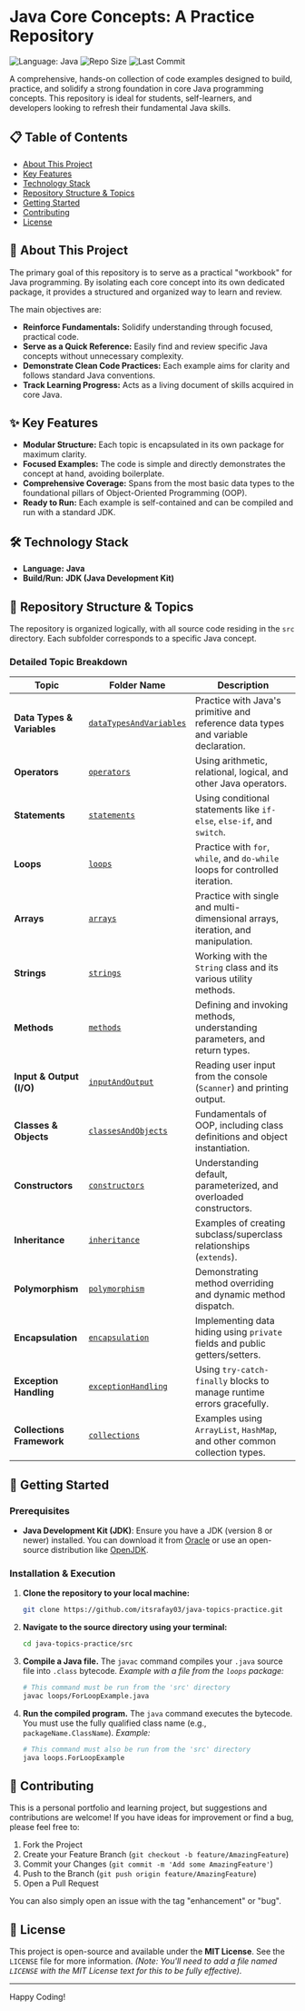 # Java Core Concepts: A Practice Repository

![Language: Java](https://img.shields.io/github/languages/top/itsrafay03/java-topics-practice?style=for-the-badge&logo=java&color=orange)
![Repo Size](https://img.shields.io/github/repo-size/itsrafay03/java-topics-practice?style=for-the-badge&logo=github)
![Last Commit](https://img.shields.io/github/last-commit/itsrafay03/java-topics-practice?style=for-the-badge&color=blue)

A comprehensive, hands-on collection of code examples designed to build, practice, and solidify a strong foundation in core Java programming concepts. This repository is ideal for students, self-learners, and developers looking to refresh their fundamental Java skills.

## 📋 Table of Contents
* [About This Project](#-about-this-project)
* [Key Features](#-key-features)
* [Technology Stack](#-technology-stack)
* [Repository Structure & Topics](#-repository-structure--topics)
* [Getting Started](#-getting-started)
* [Contributing](#-contributing)
* [License](#-license)

## 🎯 About This Project
The primary goal of this repository is to serve as a practical "workbook" for Java programming. By isolating each core concept into its own dedicated package, it provides a structured and organized way to learn and review.

The main objectives are:
*   **Reinforce Fundamentals:** Solidify understanding through focused, practical code.
*   **Serve as a Quick Reference:** Easily find and review specific Java concepts without unnecessary complexity.
*   **Demonstrate Clean Code Practices:** Each example aims for clarity and follows standard Java conventions.
*   **Track Learning Progress:** Acts as a living document of skills acquired in core Java.

## ✨ Key Features
*   **Modular Structure:** Each topic is encapsulated in its own package for maximum clarity.
*   **Focused Examples:** The code is simple and directly demonstrates the concept at hand, avoiding boilerplate.
*   **Comprehensive Coverage:** Spans from the most basic data types to the foundational pillars of Object-Oriented Programming (OOP).
*   **Ready to Run:** Each example is self-contained and can be compiled and run with a standard JDK.

## 🛠️ Technology Stack
*   **Language:** **Java**
*   **Build/Run:** **JDK (Java Development Kit)**

## 📁 Repository Structure & Topics
The repository is organized logically, with all source code residing in the `src` directory. Each subfolder corresponds to a specific Java concept.


### Detailed Topic Breakdown

| Topic                    | Folder Name                                                       | Description                                                                    |
| ------------------------ | ----------------------------------------------------------------- | ------------------------------------------------------------------------------ |
| **Data Types & Variables** | [`dataTypesAndVariables`](./src/dataTypesAndVariables)              | Practice with Java's primitive and reference data types and variable declaration. |
| **Operators**            | [`operators`](./src/operators)                                    | Using arithmetic, relational, logical, and other Java operators.               |
| **Statements**           | [`statements`](./src/statements)                                  | Using conditional statements like `if-else`, `else-if`, and `switch`.          |
| **Loops**                | [`loops`](./src/loops)                                            | Practice with `for`, `while`, and `do-while` loops for controlled iteration.     |
| **Arrays**               | [`arrays`](./src/arrays)                                          | Practice with single and multi-dimensional arrays, iteration, and manipulation.    |
| **Strings**              | [`strings`](./src/strings)                                        | Working with the `String` class and its various utility methods.                 |
| **Methods**              | [`methods`](./src/methods)                                        | Defining and invoking methods, understanding parameters, and return types.         |
| **Input & Output (I/O)**  | [`inputAndOutput`](./src/inputAndOutput)                          | Reading user input from the console (`Scanner`) and printing output.             |
| **Classes & Objects**    | [`classesAndObjects`](./src/classesAndObjects)                      | Fundamentals of OOP, including class definitions and object instantiation.       |
| **Constructors**         | [`constructors`](./src/constructors)                              | Understanding default, parameterized, and overloaded constructors.               |
| **Inheritance**          | [`inheritance`](./src/inheritance)                                | Examples of creating subclass/superclass relationships (`extends`).              |
| **Polymorphism**         | [`polymorphism`](./src/polymorphism)                              | Demonstrating method overriding and dynamic method dispatch.                     |
| **Encapsulation**        | [`encapsulation`](./src/encapsulation)                              | Implementing data hiding using `private` fields and public getters/setters.      |
| **Exception Handling**   | [`exceptionHandling`](./src/exceptionHandling)                      | Using `try-catch-finally` blocks to manage runtime errors gracefully.          |
| **Collections Framework**| [`collections`](./src/collections)                                | Examples using `ArrayList`, `HashMap`, and other common collection types.          |


## 🚀 Getting Started

### Prerequisites
*   **Java Development Kit (JDK)**: Ensure you have a JDK (version 8 or newer) installed. You can download it from [Oracle](https://www.oracle.com/java/technologies/downloads/) or use an open-source distribution like [OpenJDK](https://openjdk.java.net/).

### Installation & Execution

1.  **Clone the repository to your local machine:**
    ```bash
    git clone https://github.com/itsrafay03/java-topics-practice.git
    ```

2.  **Navigate to the source directory using your terminal:**
    ```bash
    cd java-topics-practice/src
    ```

3.  **Compile a Java file.** The `javac` command compiles your `.java` source file into `.class` bytecode.
    *Example with a file from the `loops` package:*
    ```bash
    # This command must be run from the 'src' directory
    javac loops/ForLoopExample.java
    ```

4.  **Run the compiled program.** The `java` command executes the bytecode. You must use the fully qualified class name (e.g., `packageName.ClassName`).
    *Example:*
    ```bash
    # This command must also be run from the 'src' directory
    java loops.ForLoopExample
    ```

## 🤝 Contributing

This is a personal portfolio and learning project, but suggestions and contributions are welcome! If you have ideas for improvement or find a bug, please feel free to:

1.  Fork the Project
2.  Create your Feature Branch (`git checkout -b feature/AmazingFeature`)
3.  Commit your Changes (`git commit -m 'Add some AmazingFeature'`)
4.  Push to the Branch (`git push origin feature/AmazingFeature`)
5.  Open a Pull Request

You can also simply open an issue with the tag "enhancement" or "bug".

## 📜 License
This project is open-source and available under the **MIT License**. See the `LICENSE` file for more information.
*(Note: You'll need to add a file named `LICENSE` with the MIT License text for this to be fully effective).*

---
Happy Coding!
